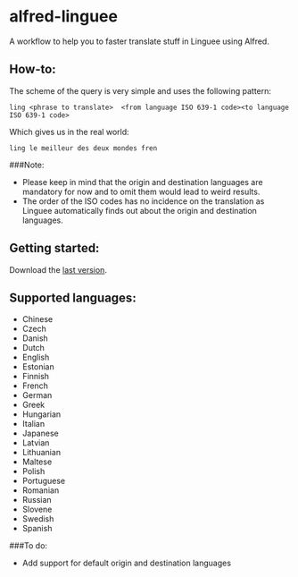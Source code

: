 # alfred-linguee
A workflow to help you to faster translate stuff in Linguee using Alfred.

## How-to:
The scheme of the query is very simple and uses the following pattern:

`ling <phrase to translate>  <from language ISO 639-1 code><to language ISO 639-1 code>`

Which gives us in the real world:

`ling le meilleur des deux mondes fren`

###Note:
* Please keep in mind that the origin and destination languages are mandatory for now and to omit them would lead to weird results.
* The order of the ISO codes has no incidence on the translation as Linguee automatically finds out about the origin and destination languages.

## Getting started:
Download the [last version](https://github.com/Performat/alfred-linguee/releases/download/0.1/Translate.on.Linguee.alfredworkflow).

## Supported languages:
* Chinese
* Czech
* Danish
* Dutch
* English
* Estonian
* Finnish
* French
* German
* Greek
* Hungarian
* Italian
* Japanese
* Latvian
* Lithuanian
* Maltese
* Polish
* Portuguese
* Romanian
* Russian
* Slovene
* Swedish
* Spanish


###To do:
* Add support for default origin and destination languages

